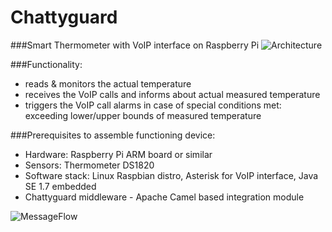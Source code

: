Chattyguard
===========

###Smart Thermometer with VoIP interface on Raspberry Pi
![Architecture](http://www.rafalwarno.pl/wp-content/uploads/2014/05/chattyguard_arch.png)

###Functionality:
- reads & monitors the actual temperature 
- receives the VoIP calls and informs about actual measured temperature 
- triggers the VoIP call alarms in case of special conditions met: exceeding lower/upper bounds of measured temperature

###Prerequisites to assemble functioning device:
- Hardware: Raspberry Pi ARM board or similar
- Sensors: Thermometer DS1820
- Software stack: Linux Raspbian distro, Asterisk for VoIP interface, Java SE 1.7 embedded
- Chattyguard middleware - Apache Camel based integration module

![MessageFlow](http://www.rafalwarno.pl/wp-content/uploads/2014/05/chattyguard_mflow.png)
